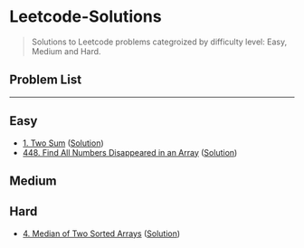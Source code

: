 # Leetcode-Solutions

> Solutions to Leetcode problems categroized by difficulty level: Easy, Medium and Hard.

## Problem List

---

## Easy

- [1. Two Sum](https://leetcode.com/problems/two-sum/) ([Solution](https://github.com/Ehtesham599/Leetcode-Solutions/blob/main/Easy/two_sum.py))
- [448. Find All Numbers Disappeared in an Array](https://leetcode.com/problems/find-all-numbers-disappeared-in-an-array/) ([Solution](https://github.com/Ehtesham599/Leetcode-Solutions/blob/main/Easy/find_disappeared_numbers.py))

## Medium

## Hard

- [4. Median of Two Sorted Arrays](https://leetcode.com/problems/median-of-two-sorted-arrays/) ([Solution](https://github.com/Ehtesham599/Leetcode-Solutions/blob/main/Hard/find_median_of_sorted_arrays.py))

